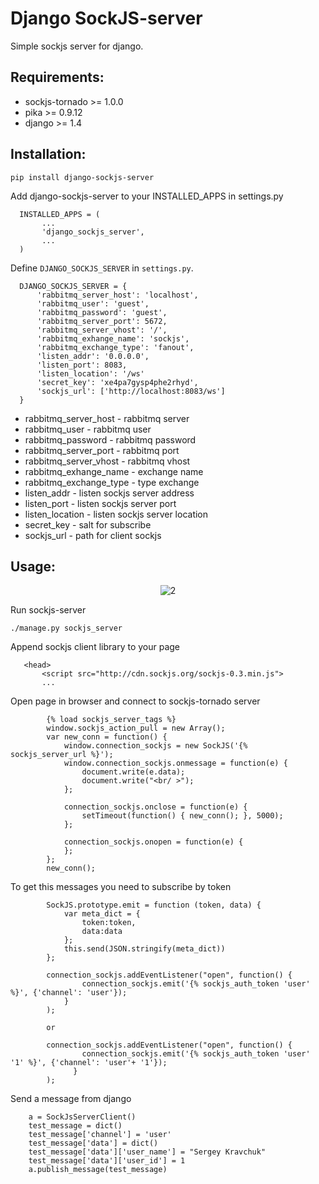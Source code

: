 # Django SockJS-server 

Simple sockjs server for django.

## Requirements:

* sockjs-tornado >= 1.0.0
* pika >= 0.9.12
* django >= 1.4

## Installation:
```
pip install django-sockjs-server
```

Add django-sockjs-server to your INSTALLED_APPS in settings.py

```
  INSTALLED_APPS = (
       ...
       'django_sockjs_server',
       ...
  )
  ```

Define ```DJANGO_SOCKJS_SERVER``` in ```settings.py```.

```
  DJANGO_SOCKJS_SERVER = {
      'rabbitmq_server_host': 'localhost',
      'rabbitmq_user': 'guest',
      'rabbitmq_password': 'guest',
      'rabbitmq_server_port': 5672,
      'rabbitmq_server_vhost': '/',
      'rabbitmq_exhange_name': 'sockjs',
      'rabbitmq_exchange_type': 'fanout',
      'listen_addr': '0.0.0.0',
      'listen_port': 8083,
      'listen_location': '/ws'
      'secret_key': 'xe4pa7gysp4phe2rhyd',
      'sockjs_url': ['http://localhost:8083/ws']
  }
```
* rabbitmq_server_host - rabbitmq server
* rabbitmq_user - rabbitmq user
* rabbitmq_password - rabbitmq password
* rabbitmq_server_port - rabbitmq port
* rabbitmq_server_vhost - rabbitmq vhost
* rabbitmq_exhange_name - exchange name
* rabbitmq_exchange_type - type exchange
* listen_addr - listen sockjs server address
* listen_port - listen sockjs server port
* listen_location - listen sockjs server location
* secret_key - salt for subscribe
* sockjs_url - path for client sockjs



## Usage:
<center>
<img src="https://raw.github.com/alfss/django-sockjs-server/master/README_1.png" alt="2">
</center>

Run sockjs-server

```
./manage.py sockjs_server
```

Append sockjs client library to your page
```
   <head>
       <script src="http://cdn.sockjs.org/sockjs-0.3.min.js">
       ...
```

Open page in browser and connect to sockjs-tornado server

```
        {% load sockjs_server_tags %}
        window.sockjs_action_pull = new Array();
        var new_conn = function() {
            window.connection_sockjs = new SockJS('{% sockjs_server_url %}');
            window.connection_sockjs.onmessage = function(e) {
                document.write(e.data);
                document.write("<br/ >");
            };

            connection_sockjs.onclose = function(e) {
                setTimeout(function() { new_conn(); }, 5000);
            };

            connection_sockjs.onopen = function(e) {
            };
        };
        new_conn();

```


To get this messages you need to subscribe by token

```
        SockJS.prototype.emit = function (token, data) {
            var meta_dict = {
                token:token,
                data:data
            };
            this.send(JSON.stringify(meta_dict))
        };

        connection_sockjs.addEventListener("open", function() {
                connection_sockjs.emit('{% sockjs_auth_token 'user' %}', {'channel': 'user'});
            }
        );

        or

        connection_sockjs.addEventListener("open", function() {
                connection_sockjs.emit('{% sockjs_auth_token 'user' '1' %}', {'channel': 'user'+ '1'});
              }
        );
```


Send a message from django

```
    a = SockJsServerClient()
    test_message = dict()
    test_message['channel'] = 'user'
    test_message['data'] = dict()
    test_message['data']['user_name'] = "Sergey Kravchuk"
    test_message['data']['user_id'] = 1
    a.publish_message(test_message)
```
